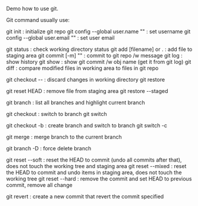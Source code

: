 Demo how to use git.

Git command usually use:

git init                              : initialize git repo
git config --global user.name ""      : set username
git config --global user.email ""     : set user email

git status                            : check working directory status
git add [filename] or .               : add file to staging area
git commit [-m] ""                    : commit to git repo /w message
git log                               : show history
git show <obj name>                   : show git commit /w obj name (get it from git log)
git diff                              : compare modified files in working area to files in git repo

git checkout -- <filename>            : discard changes in working directory
git restore <filename>

git reset HEAD <filename>             : remove file from staging area
git restore --staged <filename>

git branch                            : list all branches and highlight current branch

git checkout <branch>                 : switch to branch
git switch <branch>

git checkout -b <branch>              : create branch and switch to branch
git switch -c <branch>

git merge <branch>                    : merge branch to the current branch

git branch -D <branch>                : force delete branch

git reset --soft <commit>             : reset the HEAD to commit (undo all commits after that), does not touch the working tree and staging area
git reset --mixed <commit>            : reset the HEAD to commit and undo items in staging area, does not touch the working tree
git reset --hard <commit>             : remove the commit and set HEAD to previous commit, remove all change

git revert <commit>                   : create a new commit that revert the commit specified